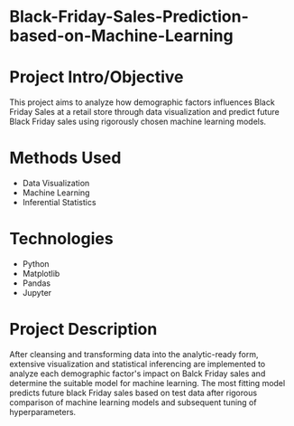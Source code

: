 # Black-Friday-Sales-Prediction-based-on-Machine-Learning

# Project Intro/Objective
This project aims to analyze how demographic factors influences Black Friday Sales at a retail store through data visualization and predict future Black Friday sales using rigorously chosen machine learning models.

# Methods Used
* Data Visualization
* Machine Learning
* Inferential Statistics

# Technologies
* Python
* Matplotlib
* Pandas
* Jupyter

# Project Description
After cleansing and transforming data into the analytic-ready form, extensive visualization and statistical inferencing are implemented to analyze each demographic factor's impact on Balck Friday sales and determine the suitable model for machine learning. The most fitting model predicts future black Friday sales based on test data after rigorous comparison of machine learning models and subsequent tuning of hyperparameters.



